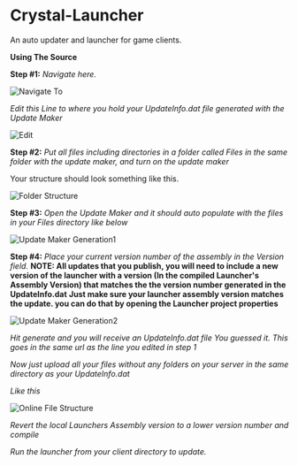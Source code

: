 # Crystal-Launcher
An auto updater and launcher for game clients.

**Using The Source**

**Step #1:**
*Navigate here.*

![Navigate To](https://i.imgur.com/xEzOm6f.png)



*Edit this Line to where you hold your UpdateInfo.dat file generated with the Update Maker*



![Edit](https://i.imgur.com/cWsO5AL.png)



**Step #2:** *Put all files including directories in a folder called Files in the same folder with the update maker, and turn on the update maker*

Your structure should look something like this.



![Folder Structure](https://i.imgur.com/fwIyYk9.png)

**Step #3:**
*Open the Update Maker and it should auto populate with the files in your Files directory like below*



![Update Maker Generation1](https://i.imgur.com/gw1dtvJ.png)


**Step #4:**
*Place your current version number of the assembly in the Version field.*
**NOTE: All updates that you publish, you will need to include a new version of the launcher with a version (In the compiled Launcher's Assembly Version) that matches the the version number generated in the UpdateInfo.dat**
**Just make sure your launcher assembly version matches the update. you can do that by opening the Launcher project properties**


![Update Maker Generation2](https://i.imgur.com/s3oHXFP.png)

*Hit generate and you will receive an UpdateInfo.dat file*
*You guessed it. This goes in the same url as the line you edited in step 1*

*Now just upload all your files without any folders on your server in the same directory as your UpdateInfo.dat*



*Like this*


![Online File Structure](https://i.imgur.com/CMZIWoW.png)



*Revert the local Launchers Assembly version to a lower version number and compile*

*Run the launcher from your client directory to update.*
